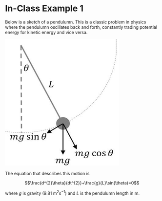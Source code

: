 # In-Class Example 1

Below is a sketch of a pendulumn. This is a classic problem in physics where the pendulumn oscillates back and forth, constantly trading potential energy for kinetic energy and vice versa.

![pendulumn](../../images/pendulumn.jpg)

The equation that describes this motion is 

$$\frac{d^{2}\theta}{dt^{2}}+\frac{g}{L}\sin(\theta)=0$$

where $g$ is gravity (9.81 m$^{2}$s$^{-1}$) and $L$ is the pendulumn length in m.
